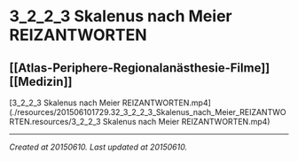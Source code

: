 # 3_2_2_3 Skalenus nach Meier REIZANTWORTEN
 [[Atlas-Periphere-Regionalanästhesie-Filme]] [[Medizin]] 
---



[3\_2\_2\_3 Skalenus nach Meier REIZANTWORTEN.mp4](./resources/201506101729.32_3_2_2_3_Skalenus_nach_Meier_REIZANTWORTEN.resources/3_2_2_3 Skalenus nach Meier REIZANTWORTEN.mp4)

---

_Created at 20150610._
_Last updated at 20150610._



